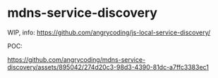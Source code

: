 # mdns-service-discovery

WIP, info: https://github.com/angrycoding/js-local-service-discovery/

POC:

https://github.com/angrycoding/mdns-service-discovery/assets/895042/274d20c3-98d3-4390-81dc-a7ffc3383ec1

